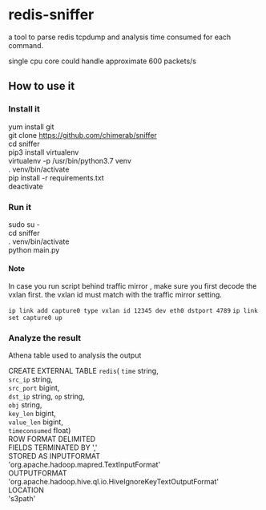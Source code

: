 # redis-sniffer
a tool to parse redis tcpdump and analysis time consumed for each command.

single cpu core could handle approximate 600 packets/s 

## How to use it 

### Install it 

yum install git  
git clone https://github.com/chimerab/sniffer  
cd sniffer  
pip3 install virtualenv  
virtualenv -p /usr/bin/python3.7 venv  
. venv/bin/activate  
pip install -r requirements.txt  
deactivate 
### Run it  
sudo su -  
cd sniffer  
. venv/bin/activate  
python main.py  
#### Note

In case you run script behind traffic mirror , make sure you first decode the vxlan first. the vxlan id must match with the traffic mirror setting.

`ip link add capture0 type vxlan id 12345 dev eth0 dstport 4789` 
`ip link set capture0 up`

### Analyze the result

Athena table used to analysis the output 

CREATE EXTERNAL TABLE `redis`( 
  `time` string,  
  `src_ip` string,  
  `src_port` bigint,  
  `dst_ip` string, 
  `op` string,  
  `obj` string,  
  `key_len` bigint,  
  `value_len` bigint,  
  `timeconsumed` float)  
ROW FORMAT DELIMITED  
  FIELDS TERMINATED BY ','  
STORED AS INPUTFORMAT  
  'org.apache.hadoop.mapred.TextInputFormat'  
OUTPUTFORMAT  
  'org.apache.hadoop.hive.ql.io.HiveIgnoreKeyTextOutputFormat'  
LOCATION  
  's3path'  


